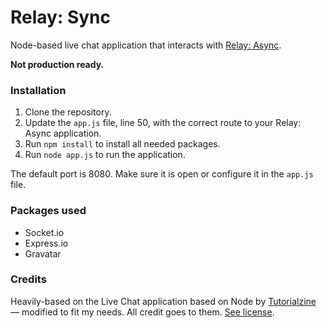 # Relay: Sync

Node-based live chat application that interacts with [Relay: Async](http://github.com/AeroCross/relay-async).

**Not production ready.**

### Installation

1. Clone the repository.
2. Update the `app.js` file, line 50, with the correct route to your Relay: Async application.
2. Run `npm install` to install all needed packages.
2. Run `node app.js` to run the application.

The default port is 8080. Make sure it is open or configure it in the `app.js` file.

### Packages used

- Socket.io
- Express.io
- Gravatar

### Credits

Heavily-based on the Live Chat application based on Node by [Tutorialzine](http://tutorialzine.com/2014/03/nodejs-private-webchat/) — modified to fit my needs. All credit goes to them. [See license](http://tutorialzine.com/license/).
